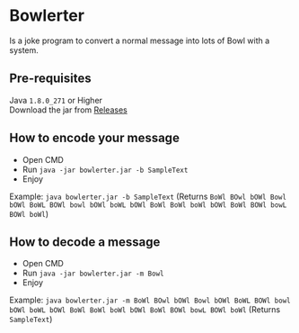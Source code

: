 # Bowlerter
Is a joke program to convert a normal message into lots of Bowl with a system.

## Pre-requisites
Java `1.8.0_271` or Higher  
Download the jar from [Releases](https://github.com/TwistedGate/Bowlerter/releases)

## How to encode your message
- Open CMD
- Run `java -jar bowlerter.jar -b SampleText`
- Enjoy

Example: `java bowlerter.jar -b SampleText` (Returns `BoWl BOwl bOWl Bowl bOWl BoWL BOWl bowl bOWl boWL bOWl BoWl BoWl boWl bOWl BoWl BOWl bowL BOWl boWl`)

## How to decode a message
- Open CMD
- Run `java -jar bowlerter.jar -m Bowl`
- Enjoy

Example: `java bowlerter.jar -m BoWl BOwl bOWl Bowl bOWl BoWL BOWl bowl bOWl boWL bOWl BoWl BoWl boWl bOWl BoWl BOWl bowL BOWl boWl` (Returns `SampleText`)
